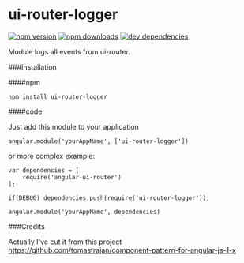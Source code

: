 # ui-router-logger
[![npm version](https://img.shields.io/npm/v/ui-router-logger.svg?style=flat-square)](https://www.npmjs.org/package/ui-router-logger)
[![npm downloads](https://img.shields.io/npm/dm/ui-router-logger.svg?style=flat-square)](https://www.npmjs.org/package/ui-router-logger)
[![dev dependencies](https://img.shields.io/david/dev/AOlefirenko/ui-router-logger.svg?style=flat-square)](https://david-dm.org/AOlefirenko/ui-router-logger#)


Module logs all events from ui-router.

###Installation

####npm

    npm install ui-router-logger

####code

Just add this module to your application

    angular.module('yourAppName', ['ui-router-logger'])
    
or more complex example:

    var dependencies = [
        require('angular-ui-router')
    ];
    
    if(DEBUG) dependencies.push(require('ui-router-logger'));
    
    angular.module('yourAppName', dependencies)


###Credits

Actually I've cut it from this project https://github.com/tomastrajan/component-pattern-for-angular-js-1-x
